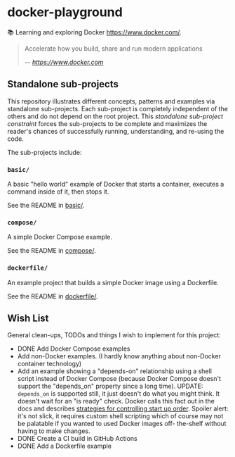 # docker-playground

📚 Learning and exploring Docker <https://www.docker.com/>.

> Accelerate how you build, share and run modern applications
>
> -- <cite>https://www.docker.com</cite>

## Standalone sub-projects

This repository illustrates different concepts, patterns and examples via standalone sub-projects. Each sub-project is
completely independent of the others and do not depend on the root project. This _standalone sub-project constraint_
forces the sub-projects to be complete and maximizes the reader's chances of successfully running, understanding, and
re-using the code.

The sub-projects include:

### `basic/`

A basic "hello world" example of Docker that starts a container, executes a command inside of it, then stops it.

See the README in [basic/](basic/).

### `compose/`

A simple Docker Compose example.

See the README in [compose/](compose/).

### `dockerfile/`

An example project that builds a simple Docker image using a Dockerfile.

See the README in [dockerfile/](dockerfile/).

## Wish List

General clean-ups, TODOs and things I wish to implement for this project:

* DONE Add Docker Compose examples
* Add non-Docker examples. (I hardly know anything about non-Docker container technology)
* Add an example showing a "depends-on" relationship using a shell script instead of Docker Compose (because Docker Compose
  doesn't support the "depends_on" property since a long time). UPDATE: `depends_on` is supported still, it just doesn't
  do what you might think. It doesn't wait for an "is ready" check. Docker calls this fact out in the docs and describes
  [strategies for controlling start up order](https://docs.docker.com/compose/startup-order/). Spoiler alert: it's not
  slick, it requires custom shell scripting which of course may not be palatable if you wanted to used Docker images off-
  the-shelf without having to make changes.
* DONE Create a CI build in GitHub Actions
* DONE Add a Dockerfile example

